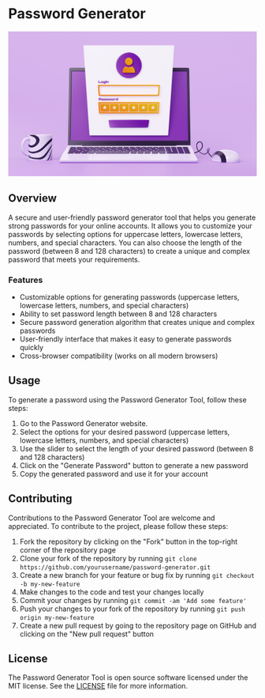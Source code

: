 # <b> Password Generator </b>

![Password Generator](assets/img/docs-img/secure.png)

## <b> Overview </b>

A secure and user-friendly password generator tool that helps you generate strong passwords for your online accounts. It allows you to customize your passwords by selecting options for uppercase letters, lowercase letters, numbers, and special characters. You can also choose the length of the password (between 8 and 128 characters) to create a unique and complex password that meets your requirements.

### <b> Features </b>

- Customizable options for generating passwords (uppercase letters, lowercase letters, numbers, and special characters)
- Ability to set password length between 8 and 128 characters
- Secure password generation algorithm that creates unique and complex passwords
- User-friendly interface that makes it easy to generate passwords quickly
- Cross-browser compatibility (works on all modern browsers)

## <b> Usage </b>

To generate a password using the Password Generator Tool, follow these steps:

1. Go to the Password Generator website.
2. Select the options for your desired password (uppercase letters, lowercase letters, numbers, and special characters)
3. Use the slider to select the length of your desired password (between 8 and 128 characters)
4. Click on the "Generate Password" button to generate a new password
5. Copy the generated password and use it for your account

## <b> Contributing </b>

Contributions to the Password Generator Tool are welcome and appreciated. To contribute to the project, please follow these steps:

1. Fork the repository by clicking on the "Fork" button in the top-right corner of the repository page
2. Clone your fork of the repository by running `git clone https://github.com/yourusername/password-generator.git`
3. Create a new branch for your feature or bug fix by running `git checkout -b my-new-feature`
4. Make changes to the code and test your changes locally
5. Commit your changes by running `git commit -am 'Add some feature'`
6. Push your changes to your fork of the repository by running `git push origin my-new-feature`
7. Create a new pull request by going to the repository page on GitHub and clicking on the "New pull request" button

## <b> License </b>

The Password Generator Tool is open source software licensed under the MIT license. See the [LICENSE](LICENSE) file for more information.
